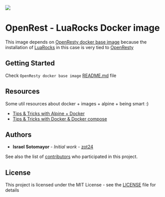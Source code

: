 [![](https://badge.imagelayers.io/zot24/openresty-luarocks:latest.svg)](https://imagelayers.io/?images=zot24/openresty-luarocks:latest 'Get your own badge on imagelayers.io')

# OpenRest - LuaRocks Docker image

This image depends on [OpenResty docker base image](https://github.com/zot24/docker-openresty) because the installation of [LuaRocks](https://luarocks.org/) in this case is very tied to [OpenResty](https://openresty.org/)

## Getting Started

Check `OpenResty docker base image` [README.md](https://github.com/zot24/docker-openresty/blob/master/README.md) file

## Resources

Some util resources about docker + images + alpine + being smart :)

* [Tips & Tricks with Alpine + Docker](http://blog.zot24.com/tips-tricks-with-alpine-docker/)
* [Tips & Tricks with Docker & Docker compose](http://blog.zot24.com/tips-tricks-docker/)

## Authors

* **Israel Sotomayor** - *Initial work* - [zot24](https://github.com/zot24)

See also the list of [contributors](https://github.com/zot24/docker-openresty-luarocks/contributors) who participated in this project.

## License

This project is licensed under the MIT License - see the [LICENSE](https://github.com/zot24/docker-openresty-luarocks/blob/master/LICENSE) file for details
